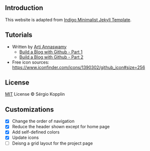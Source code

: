 ## Introduction
This website is adapted from [Indigo Minimalist Jekyll Template](http://sergiokopplin.github.io/indigo/).

## Tutorials
* Written by [Arti Annaswamy](http://artiannaswamy.com/)
    * [Build a Blog with Github - Part 1](http://artiannaswamy.com/build-a-github-blog-part-1)
    * [Build a Blog with Github - Part 2](http://artiannaswamy.com/build-a-github-blog-part-2)
* Free icon sources: https://www.iconfinder.com/icons/1390302/github_icon#size=256 
## License
[MIT](http://kopplin.mit-license.org/) License © Sérgio Kopplin

## Customizations
- [x] Change the order of navigation
- [x] Reduce the header shown except for home page
- [x] Add self-defined colors
- [x] Update icons
- [ ] Deisng a grid layout for the project page
